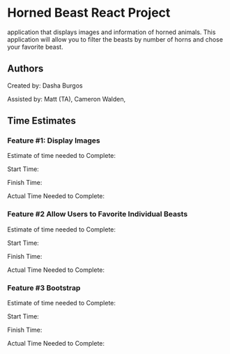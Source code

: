 # Horned Beast React Project

application that displays images and information of horned animals. This application will allow you to filter the beasts by number of horns and chose your favorite beast.

## Authors

Created by: Dasha Burgos

Assisted by: Matt (TA), Cameron Walden,

## Time Estimates

### Feature #1: Display Images

Estimate of time needed to Complete:

Start Time:

Finish Time:

Actual Time Needed to Complete:

### Feature #2 Allow Users to Favorite Individual Beasts

Estimate of time needed to Complete:

Start Time:

Finish Time:

Actual Time Needed to Complete:

### Feature #3 Bootstrap

Estimate of time needed to Complete:

Start Time:

Finish Time:

Actual Time Needed to Complete:
